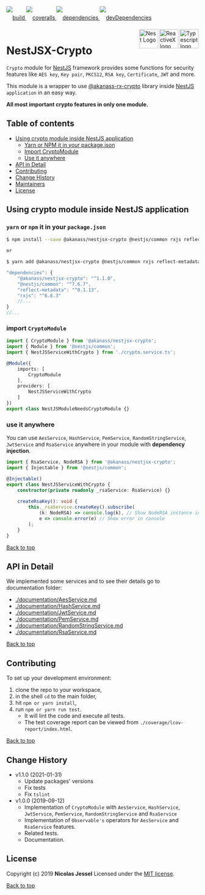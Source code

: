 <div style="margin-bottom:20px;">
<div style="line-height:60px">
    <a href="https://travis-ci.org/akanass/nestjsx-crypto.svg?branch=master">
        <img src="https://travis-ci.org/akanass/nestjsx-crypto.svg?branch=master" alt="build" />
    </a>
    <a href="https://coveralls.io/github/akanass/nestjsx-crypto?branch=master">
        <img src="https://coveralls.io/repos/github/akanass/nestjsx-crypto/badge.svg?branch=master" alt="coveralls" />
    </a>
    <a href="https://david-dm.org/akanass/nestjsx-crypto">
        <img src="https://david-dm.org/akanass/nestjsx-crypto.svg" alt="dependencies" />
    </a>
    <a href="https://david-dm.org/akanass/nestjsx-crypto?type=dev">
        <img src="https://david-dm.org/akanass/nestjsx-crypto/dev-status.svg" alt="devDependencies" />
    </a>
</div>
<div>
    <a href="https://www.typescriptlang.org/docs/tutorial.html">
        <img src="https://cdn-images-1.medium.com/max/800/1*8lKzkDJVWuVbqumysxMRYw.png"
             align="right" alt="Typescript logo" width="50" height="50" style="border:none;" />
    </a>
    <a href="http://reactivex.io/rxjs">
        <img src="http://reactivex.io/assets/Rx_Logo_S.png"
             align="right" alt="ReactiveX logo" width="50" height="50" style="border:none;" />
    </a>
    <a href="https://nestjs.com/" target="blank">
        <img src="https://nestjs.com/img/logo_text.svg" height="50" alt="Nest Logo" align="right" style="border:none;" />
    </a>
</div>
</div>

# NestJSX-Crypto

`Crypto` module for [NestJS](https://nestjs.com/) framework provides some functions for security features like `AES key`, `Key pair`, `PKCS12`, `RSA key`, `Certificate`, `JWT` and more.

This module is a wrapper to use [@akanass-rx-crypto](https://github.com/akanass/rx-crypto) library inside [NestJS](https://nestjs.com/) `application` in an easy way.

**All most important crypto features in only one module.**

## Table of contents

* [Using crypto module inside NestJS application](#using-crypto-module-inside-nestjs-application)
    * [Yarn or NPM it in your package.json](#yarn-or-npm-it-in-your-packagejson)
    * [Import CryptoModule](#import-cryptomodule)
    * [Use it anywhere](#use-it-anywhere)
* [API in Detail](#api-in-detail)
* [Contributing](#contributing)
* [Change History](#change-history)
* [Maintainers](#maintainers)
* [License](#license)

## Using crypto module inside NestJS application

### `yarn` or `npm` it in your `package.json`

```bash
$ npm install --save @akanass/nestjsx-crypto @nestjs/common rxjs reflect-metadata

or

$ yarn add @akanass/nestjsx-crypto @nestjs/common rxjs reflect-metadata
```

```javascript
"dependencies": {
    "@akanass/nestjsx-crypto": "^1.1.0",
    "@nestjs/common": "^7.6.7",
    "reflect-metadata": "^0.1.13",
    "rxjs": "^6.6.3"
    //...
}
//...
```

### import `CryptoModule`

```typescript
import { CryptoModule } from '@akanass/nestjsx-crypto';
import { Module } from '@nestjs/common';
import { NestJSServiceWithCrypto } from './crypto.service.ts';

@Module({
    imports: [
        CryptoModule
    ],
    providers: [
        NestJSServiceWithCrypto
    ]
})
export class NestJSModuleNeedsCryptoModule {}
```

### use it anywhere

You can use `AesService`, `HashService`, `PemService`, `RandomStringService`, `JwtService` and `RsaService` anywhere in your module with **dependency injection**.

```typescript
import { RsaService, NodeRSA } from '@akanass/nestjsx-crypto';
import { Injectable } from '@nestjs/common';

@Injectable()
export class NestJSServiceWithCrypto {
    constructor(private readonly _rsaService: RsaService) {}
    
    createRsaKey(): void {
        this._rsaService.createKey().subscribe(
            (k: NodeRSA) => console.log(k), // Show NodeRSA instance in console
            e => console.error(e) // Show error in console
        );
    }
}
```

[Back to top](#table-of-contents)

## API in Detail

We implemented some services and to see their details go to documentation folder:

* [./documentation/AesService.md](https://github.com/akanass/nestjsx-crypto/blob/master/documentation/AesService.md)
* [./documentation/HashService.md](https://github.com/akanass/nestjsx-crypto/blob/master/documentation/HashService.md)
* [./documentation/JwtService.md](https://github.com/akanass/nestjsx-crypto/blob/master/documentation/JwtService.md)
* [./documentation/PemService.md](https://github.com/akanass/nestjsx-crypto/blob/master/documentation/PemService.md)
* [./documentation/RandomStringService.md](https://github.com/akanass/nestjsx-crypto/blob/master/documentation/RandomStringService.md)
* [./documentation/RsaService.md](https://github.com/akanass/nestjsx-crypto/blob/master/documentation/RsaService.md)

[Back to top](#table-of-contents)

## Contributing

To set up your development environment:

1. clone the repo to your workspace,
2. in the shell `cd` to the main folder,
3. hit `npm or yarn install`,
4. run `npm or yarn run test`.
    * It will lint the code and execute all tests. 
    * The test coverage report can be viewed from `./coverage/lcov-report/index.html`.

[Back to top](#table-of-contents)

## Change History
* v1.1.0 (2021-01-31)
    * Update packages' versions
    * Fix tests
    * Fix `tslint`
* v1.0.0 (2019-09-12)
    * Implementation of `CryptoModule` with `AesService`, `HashService`, `JwtService`, `PemService`, `RandomStringService` and `RsaService`
    * Implementation of `Observable's` operators for `AesService` and `RsaService` features.
    * Related tests.
    * Documentation.

## License

Copyright (c) 2019 **Nicolas Jessel** Licensed under the [MIT license](https://github.com/akanass/nestjsx-crypto/blob/master/LICENSE.md).

[Back to top](#table-of-contents)

